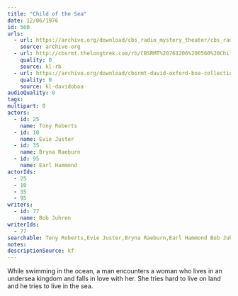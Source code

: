 ```yaml
---
title: "Child of the Sea"
date: 12/06/1976
id: 560
urls: 
  - url: https://archive.org/download/cbs_radio_mystery_theater/cbs_radio_mystery_theater-0551-0600.zip/cbs_radio_mystery_theater-0551-0600%2Fcbsrmt_0560_child_of_the_sea.mp3
    source: archive-org
  - url: http://cbsrmt.thelongtrek.com/rb/CBSRMT%20761206%200560%20Child%20of%20the%20Sea_wbbm_rb.mp3
    quality: 0
    source: kl-rb
  - url: https://archive.org/download/cbsrmt-david-oxford-boa-collection/CBSRMT-761206-0560-Child-of-the-Sea-(128-48)_WBBM-JE-{BoA}.mp3
    quality: 0
    source: kl-davidoboa
audioQuality: 0
tags: 
multipart: 0
actors:  
  - id: 25
    name: Tony Roberts  
  - id: 10
    name: Evie Juster  
  - id: 35
    name: Bryna Raeburn  
  - id: 95
    name: Earl Hammond
actorIds:  
  - 25  
  - 10  
  - 35  
  - 95
writers:  
  - id: 77
    name: Bob Juhren
writerIds:  
  - 77
searchable: Tony Roberts,Evie Juster,Bryna Raeburn,Earl Hammond Bob Juhren
notes: 
descriptionSource: kf
---
```

While swimming in the ocean, a man encounters a woman who lives in an undersea kingdom and falls in love with her. She tries hard to live on land and he tries to live in the sea.